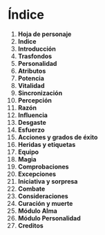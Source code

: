 
Índice
======

1. **Hoja de personaje**
1. **Indice**
1. **Introducción**
1. **Trasfondos**
1. **Personalidad**
1. **Atributos**
1. **Potencia**
1. **Vitalidad**
1. **Sincronización**
1. **Percepción**
1. **Razón**
1. **Influencia**
1. **Desgaste**
1. **Esfuerzo**
1. **Acciones y grados de éxito**
1. **Heridas y etiquetas**
1. **Equipo**
1. **Magia**
1. **Comprobaciones**
1. **Excepciones**
1. **Iniciativa y sorpresa**
1. **Combate**
1. **Consideraciones**
1. **Curación y muerte**
1. **Módulo Alma**
1. **Módulo Personalidad**
1. **Creditos**
